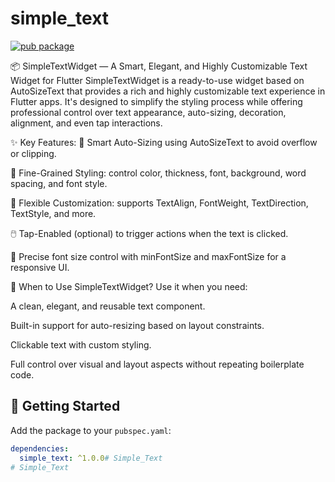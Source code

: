 # simple_text

[![pub package](https://img.shields.io/pub/v/simple_text.svg)](https://pub.dev/packages/simple_text)


📦 SimpleTextWidget — A Smart, Elegant, and Highly Customizable Text Widget for Flutter
SimpleTextWidget is a ready-to-use widget based on AutoSizeText that provides a rich and highly customizable text experience in Flutter apps. It's designed to simplify the styling process while offering professional control over text appearance, auto-sizing, decoration, alignment, and even tap interactions.

✨ Key Features:
📐 Smart Auto-Sizing using AutoSizeText to avoid overflow or clipping.

🎨 Fine-Grained Styling: control color, thickness, font, background, word spacing, and font style.

🧠 Flexible Customization: supports TextAlign, FontWeight, TextDirection, TextStyle, and more.

🖱️ Tap-Enabled (optional) to trigger actions when the text is clicked.

📏 Precise font size control with minFontSize and maxFontSize for a responsive UI.

🧩 When to Use SimpleTextWidget?
Use it when you need:

A clean, elegant, and reusable text component.

Built-in support for auto-resizing based on layout constraints.

Clickable text with custom styling.

Full control over visual and layout aspects without repeating boilerplate code.

## 🚀 Getting Started

Add the package to your `pubspec.yaml`:

```yaml
dependencies:
  simple_text: ^1.0.0# Simple_Text
# Simple_Text
